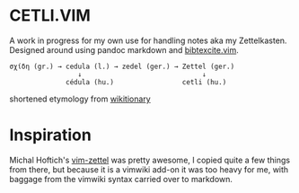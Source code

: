 CETLI.VIM
=========

A work in progress for my own use for handling notes aka my Zettelkasten.
Designed around using pandoc markdown and
[bibtexcite.vim](https://github.com/ferdinandyb/bibtexcite.vim).


```
σχίδη (gr.) → cedula (l.) → zedel (ger.) → Zettel (ger.)
                 ↓                              ↓
              cédula (hu.)                 cetli (hu.)
```
shortened etymology from [wikitionary](https://en.wiktionary.org/wiki/cetli)


Inspiration
===========

Michal Hoftich's [vim-zettel](https://github.com/michal-h21/vim-zettel) was
pretty awesome, I copied quite a few things from there, but because it is
a vimwiki add-on it was too heavy for me, with baggage from the vimwiki syntax
carried over to markdown.
